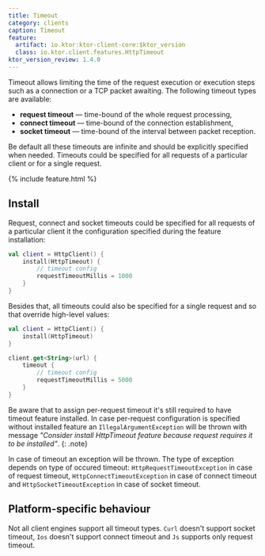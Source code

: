 ```yaml
---
title: Timeout
category: clients
caption: Timeout
feature:
  artifact: io.ktor:ktor-client-core:$ktor_version
  class: io.ktor.client.features.HttpTimeout
ktor_version_review: 1.4.0
---
```


Timeout allows limiting the time of the request execution or execution steps such as a connection or a TCP packet awaiting. The following timeout types are available:

* __request timeout__ — time-bound of the whole request processing,
* __connect timeout__ — time-bound of the connection establishment,
* __socket timeout__ — time-bound of the interval between packet reception.

Be default all these timeouts are infinite and should be explicitly specified when needed. Timeouts could be specified for all requests of a particular client or for a single request.

{% include feature.html %}

## Install

Request, connect and socket timeouts could be specified for all requests of a particular client it the configuration specified during the feature installation:

``` kotlin
val client = HttpClient() {
    install(HttpTimeout) {
        // timeout config
        requestTimeoutMillis = 1000
    }
}
```

Besides that, all timeouts could also be specified for a single request and so that override high-level values:

``` kotlin
val client = HttpClient() {
    install(HttpTimeout)
}

client.get<String>(url) {
    timeout {
        // timeout config
        requestTimeoutMillis = 5000
    }
}
```

Be aware that to assign per-request timeout it's still required to have timeout feature installed. In case per-request configuration is specified without installed feature an `IllegalArgumentException` will be thrown with message _"Consider install HttpTimeout feature because request requires it to be installed"_.
{: .note}

In case of timeout an exception will be thrown. The type of exception depends on type of occured timeout: `HttpRequestTimeoutException` in case of request timeout, `HttpConnectTimeoutException` in case of connect timeout and `HttpSocketTimeoutException` in case of socket timeout.

## Platform-specific behaviour

Not all client engines support all timeout types. `Curl` doesn't support socket timeout, `Ios` doesn't support connect timeout and `Js` supports only request timeout.
